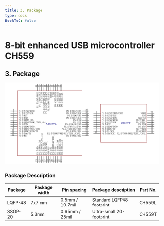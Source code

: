 ```yaml
---
title: 3. Package
type: docs
BookToC: false
---
```


# 8-bit enhanced USB microcontroller CH559

## 3. Package

![CH559_Package](/docs/3-Package/images/package.png "CH559 Package")

### Package Description
| Package | Package width | Pin spacing | Package description | Part No. |
|---------|---------------|-------------|---------------------|----------|
| LQFP-48 | 7x7 mm | 0.5mm / 19.7mil | Standard LQFP48 footprint | CH559L |
| SSOP-20 | 5.3mm | 0.65mm / 25mil | Ultra-small 20-footprint | CH559T |